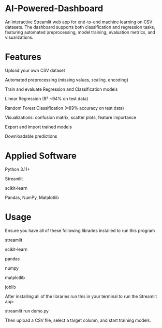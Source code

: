 # AI-Powered-Dashboard

An interactive Streamlit web app for end-to-end machine learning on CSV datasets.
The dashboard supports both classification and regression tasks, featuring automated preprocessing, model training, evaluation metrics, and visualizations.

# Features

Upload your own CSV dataset

Automated preprocessing (missing values, scaling, encoding)

Train and evaluate Regression and Classification models

Linear Regression (R² ~94% on test data)

Random Forest Classification (≈89% accuracy on test data)

Visualizations: confusion matrix, scatter plots, feature importance

Export and import trained models

Downloadable predictions

# Applied Software

Python 3.11+

Streamlit

scikit-learn

Pandas, NumPy, Matplotlib


# Usage

Ensure you have all of these following libraries installed to run this program

streamlit

scikit-learn

pandas

numpy

matplotlib

joblib

After installing all of the libraries run this in your terminal to run the Streamlit app:

streamlit run demo.py

Then upload a CSV file, select a target column, and start training models.

